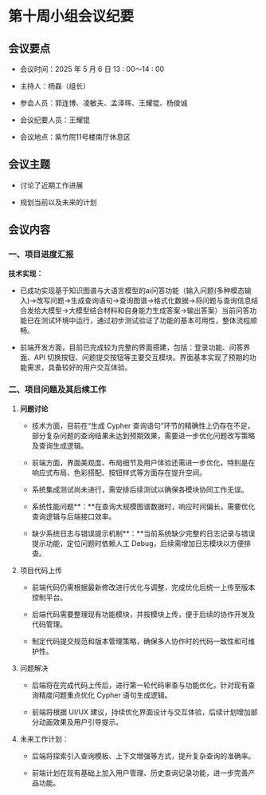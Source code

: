 # 第十周小组会议纪要

## 会议要点

- 会议时间：2025 年 5 月 6 日 13 : 00～14 : 00

- 主持人：杨磊（组长）

- 参会人员：郭连博、凌敏夫、孟泽晖、王耀锟、杨俊诚

- 会议纪要人员：王耀锟

- 会议地点：紫竹院11号楼南厅休息区

## 会议主题

- 讨论了近期工作进展

- 规划当前以及未来的计划

## 会议内容

### 一、项目进度汇报

**技术实现：**

- 已成功实现基于知识图谱与大语言模型的ai问答功能（输入问题(多种模态输入)->改写问题->生成查询语句->查询图谱->格式化数据->将问题与查询信息结合发给大模型->大模型结合材料和自身能力生成答案->输出答案）当前问答功能已在测试环境中运行，通过初步测试验证了功能的基本可用性，整体流程顺畅。

- 前端开发方面，目前已完成较为完整的界面搭建，包括：登录功能、问答界面、API 切换按钮、问题提交按钮等主要交互模块。界面基本实现了预期的功能需求，具备较好的用户交互体验。

### 二、项目问题及其后续工作

1. **问题讨论**

    - 技术方面，目前在“生成 Cypher 查询语句”环节的精确性上仍存在不足，部分复杂问题的查询结果未达到预期效果，需要进一步优化问题改写策略及查询生成逻辑。

    - 前端方面，界面美观度、布局细节及用户体验还需进一步优化，特别是在响应式布局、色彩搭配、按钮样式等方面存在提升空间。

    - 系统集成测试尚未进行，需安排后续测试以确保各模块协同工作无误。

    - 系统性能问题**：**在查询大规模图谱数据时，响应时间偏长，需要优化查询逻辑与后端接口效率。

    - 缺少系统日志与错误提示机制**：**当前系统缺少完整的日志记录与错误提示功能，定位问题时依赖人工 Debug，后续需增加日志模块以方便排查。

1. 项目代码上传

    - 前端代码仍需根据最新修改进行优化与调整，完成优化后统一上传至版本控制平台。

    - 后端代码需要整理现有功能模块，并按模块上传，便于后续的协作开发及代码管理。

    - 制定代码提交规范和版本管理策略，确保多人协作时的代码一致性和可维护性。

1. 问题解决

    - 后端将在完成代码上传后，进行第一轮代码审查与功能优化，针对现有查询精度问题重点优化 Cypher 语句生成逻辑。

    - 前端将根据 UI/UX 建议，持续优化界面设计与交互体验，后续计划增加部分动画效果及用户引导提示。

1. 未来工作计划：

    - 后端将探索引入查询模板、上下文增强等方式，提升复杂查询的准确率。

    - 前端计划在现有基础上加入用户管理、历史查询记录功能，进一步完善产品功能。

